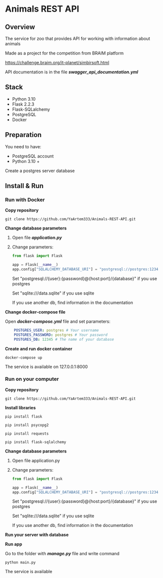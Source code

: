 # Animals REST API

## Overview
The service for zoo that provides API for working with information about animals

Made as a project for the competition from BRAIM platform

https://challenge.braim.org/it-planet/simbirsoft.html

API documentation is in the file  ***swagger_api_documentation.yml***

## Stack

+ Python 3.10
+ Flask 2.2.3
+ Flask-SQLalchemy
+ PostgreSQL
+ Docker
  
## Preparation

You need to have: 
+ PostgreSQL account
+ Python 3.10 +

Create a postgres server database

## Install & Run

### Run with Docker

**Copy repository**
```shell
git clone https://github.com/YaArtem333/Animals-REST-API.git
```

**Change database parameters**

1) Open file ***application.py***
2) Change parameters:
   ```python
   from flask import Flask

   app = Flask(__name__)
   app.config["SQLALCHEMY_DATABASE_URI"] = "postgresql://postgres:12345@localhost:5432/animals"
   ```
   
   Set "postgresql://{user}:{password}@{host:port}/{database}" if you use postgres
   
   Set "sqlite:///data.sqlite" if you use sqlite

   If you use another db, find information in the documentation

**Change docker-compose file**

Open ***docker-compose.yml*** file and set parameters:
```yml
    POSTGRES_USER: postgres # Your username
    POSTGRES_PASSWORD: postgres # Your password
    POSTGRES_DB: 12345 # The name of your database
```

**Create and run docker container**
```shell
docker-compose up
```
The service is available on 127.0.0.1:8000

### Run on your computer ###

**Copy repository**
```shell
git clone https://github.com/YaArtem333/Animals-REST-API.git
```

**Install libraries**
```shell
pip install flask
```
```shell
pip install psycopg2
```
```shell
pip install requests
```
```shell
pip install flask-sqlalchemy
```

**Change database parameters**

1) Open file application.py
2) Change parameters:
   ```python
   from flask import Flask

   app = Flask(__name__)
   app.config["SQLALCHEMY_DATABASE_URI"] = "postgresql://postgres:12345@localhost:5432/animals"
   ```
   
   Set "postgresql://{user}:{password}@{host:port}/{database}" if you use postgres
   
   Set "sqlite:///data.sqlite" if you use sqlite

   If you use another db, find information in the documentation


**Run your server with database**

**Run app**

Go to the folder with ***manage.py*** file and write command
```shell
python main.py
```

The service is available

